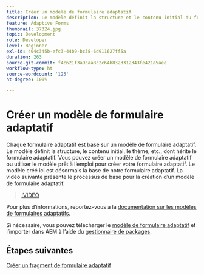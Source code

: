 ```yaml
---
title: Créer un modèle de formulaire adaptatif
description: Le modèle définit la structure et le contenu initial du formulaire adaptatif.
feature: Adaptive Forms
thumbnail: 37324.jpg
topic: Development
role: Developer
level: Beginner
exl-id: 404c345b-efc3-44b9-bc38-6d911627ff5a
duration: 263
source-git-commit: f4c621f3a9caa8c2c64b8323312343fe421a5aee
workflow-type: ht
source-wordcount: '125'
ht-degree: 100%

---
```


# Créer un modèle de formulaire adaptatif

Chaque formulaire adaptatif est basé sur un modèle de formulaire adaptatif. Le modèle définit la structure, le contenu initial, le thème, etc., dont hérite le formulaire adaptatif. Vous pouvez créer un modèle de formulaire adaptatif ou utiliser le modèle prêt à l’emploi pour créer votre formulaire adaptatif.
Le modèle créé ici est désormais la base de notre formulaire adaptatif.
La vidéo suivante présente le processus de base pour la création d’un modèle de formulaire adaptatif.

>[!VIDEO](https://video.tv.adobe.com/v/37324?quality=12&learn=on)

Pour plus d’informations, reportez-vous à la [documentation sur les modèles de formulaires adaptatifs](https://experienceleague.adobe.com/docs/experience-manager-65/forms/adaptive-forms-advanced-authoring/template-editor.html?lang=fr).

Si nécessaire, vous pouvez télécharger le [modèle de formulaire adaptatif](assets/peak-application-template.zip) et l’importer dans AEM à l’aide du [gestionnaire de packages](http://localhost:4502/crx/packmgr/index.jsp).

## Étapes suivantes

[Créer un fragment de formulaire adaptatif](./create-form-fragment.md)

